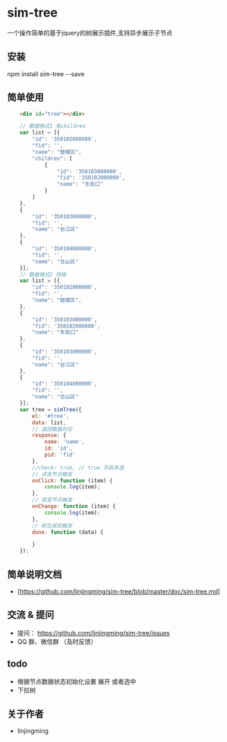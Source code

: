 # sim-tree
一个操作简单的基于jquery的树展示插件,支持异步展示子节点

## 安装
npm install sim-tree --save

## 简单使用
```html
    <div id="tree"></div>
```
```js
    // 数据格式1 有children
    var list = [{
        "id": '350102000000',
        "fid": '',
        "name": "鼓楼区",
        "children": [
            {
                "id": '350103000000',
                "fid": '350102000000',
                "name": "东街口"
            }
        ]
    },
    {
        "id": '350103000000',
        "fid": '',
        "name": "台江区"
    },
    {
        "id": '350104000000',
        "fid": '',
        "name": "仓山区"
    }];
    // 数据格式2 同级
    var list = [{
        "id": '350102000000',
        "fid": '',
        "name": "鼓楼区",
    },
    {
        "id": '350103000000',
        "fid": '350102000000',
        "name": "东街口"
    },
    {
        "id": '350103000000',
        "fid": '',
        "name": "台江区"
    },
    {
        "id": '350104000000',
        "fid": '',
        "name": "仓山区"
    }];
    var tree = simTree({
        el: '#tree',
        data: list,
        // 返回数据对应
        response: {
            name: 'name', 
            id: 'id',
            pid: 'fid'
        },
        //check: true, // true 开启多选
        // 点击节点触发
        onClick: function (item) {
            console.log(item);
        },
        // 改变节点触发
        onChange: function (item) {
            console.log(item);
        },
        // 树生成后触发
        done: function (data) {

        }
    });
```
## 简单说明文档
- [https://github.com/linjingming/sim-tree/blob/master/doc/sim-tree.md]

## 交流 & 提问
- 提问： https://github.com/linjingming/sim-tree/issues
- QQ 群、微信群 （及时反馈）

## todo
- 根据节点数据状态初始化设置 展开 或者选中
- 下拉树

## 关于作者
- linjingming